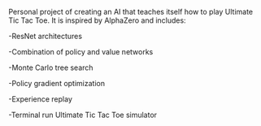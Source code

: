 Personal project of creating an AI that teaches itself how to play Ultimate Tic Tac Toe.
It is inspired by AlphaZero and includes:

-ResNet architectures

-Combination of policy and value networks

-Monte Carlo tree search

-Policy gradient optimization

-Experience replay

-Terminal run Ultimate Tic Tac Toe simulator
